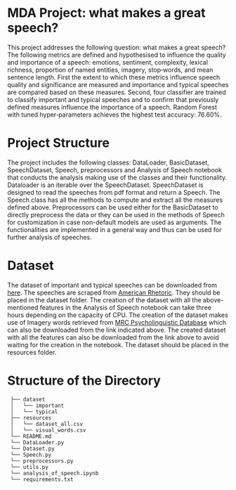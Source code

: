 # MDA Project: what makes a great speech?

This project addresses the following question: what makes a great speech?
The following metrics are defined and hypothesised to influence the quality and importance of a speech: emotions, sentiment,
complexity, lexical richness, proportion of named entities, imagery, stop‐words, and mean sentence
length. First the extent to which these metrics influence speech quality and significance are measured
and importance and typical speeches are compared based on these measures. Second, four classifier
are trained to classify important and typical speeches and to confirm that previously defined measures
influence the importance of a speech. Random Forest with tuned hyper‐parameters achieves the
highest test accuracy: 76.60%.

# Project Structure 

The project includes the following classes: DataLoader, BasicDataset, 
SpeechDataset, Speech, preprocessors and 
Analysis of Speech notebook that conducts the analysis 
making use of the classes and their functionality. Dataloader is an iterable 
over the SpeechDataset. SpeechDataset is designed to read the speeches from pdf 
format and return a Speech. The Speech class has all
the methods to compute and extract all the measures defined above. 
Preprocessors can be used either for the BasicDataset to 
directly preprocess the data or they can be used in the 
methods of Speech for customization in case non-default 
models are used as arguments. The functionalities
are implemented in a general way and thus
can be used for further analysis of
speeches. 

# Dataset

The dataset of important and typical speeches can be downloaded
from 
[here](https://drive.google.com/drive/folders/10EMbmBnxAhhGtiL6E64VztrJImRAWuXQ?usp=sharing). The speeches are scraped from 
[American Rhetoric](https://www.americanrhetoric.com/).
They should be placed in the dataset folder. 
The creation of the dataset with all the 
above-mentioned features in the Analysis
of Speech notebook can take three hours 
depending on the capacity of CPU. The creation of the dataset
makes use of Imagery words retrieved from 
[MRC Psycholinguistic Database](https://websites.psychology.uwa.edu.au/school/mrcdatabase/uwa_mrc.htm)
which can also
be downloaded from the link indicated above. 
The created dataset
with all the features can also be downloaded from the link
above to avoid waiting for the creation in the notebook. 
The dataset should be placed in the resources folder. 

# Structure of the Directory 

``` .
 ├── dataset
 │   └── important
 │   └── typical
 ├── resources
 │   └── dataset_all.csv
 │   └── visual_words.csv
 └── README.md 
 └── DataLoader.py 
 └── Dataset.py 
 └── Speech.py
 └── preprocessors.py
 └── utils.py
 └── analysis_of_speech.ipynb
 └── requirements.txt
```